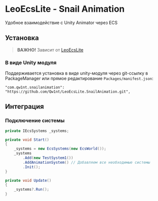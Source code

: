 # LeoEcsLite - Snail Animation
Удобное взаимодействие с Unity Animator через ECS

## Установка

> **ВАЖНО!** Зависит от [LeoEcsLite](https://github.com/Leopotam/ecslite)

### В виде Unity модуля

Поддерживается установка в виде unity-модуля через git-ссылку в PackageManager или прямое редактирование `Packages/manifest.json`:
```
"com.qw1nt.snailanimation": "https://github.com/Qw1nt/LeoEcsLite.SnailAnimation.git",
```

## Интеграция

### Подключение системы

```csharp
private IEcsSystems _systems;

private void Start()
{
    _systems = new EcsSystems(new EcsWorld());
    _systems
        .Add(new TestSystem1())
        .AddAnimationSystem() // Добавляем все необходимые системы
        .Init();
}

private void Update() 
{
    _systems?.Run();
}
``` 
